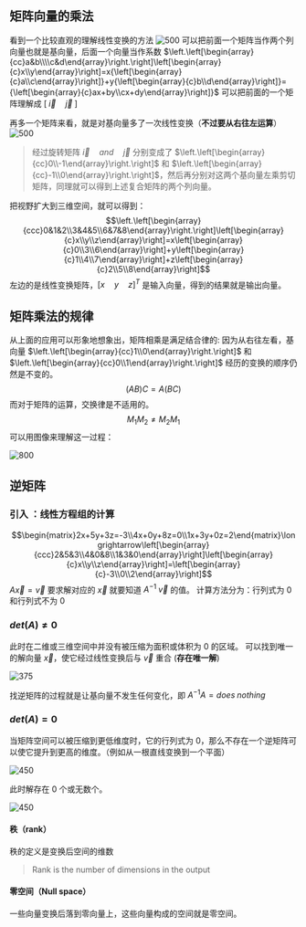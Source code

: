## 矩阵向量的乘法
看到一个比较直观的理解线性变换的方法
![500](img1.png)
可以把前面一个矩阵当作两个列向量也就是基向量，后面一个向量当作系数 
$\left.\left[\begin{array}{cc}a&b\\\\c&d\end{array}\right.\right]\left[\begin{array}{c}x\\y\end{array}\right]=x{\left[\begin{array}{c}a\\c\end{array}\right]}+y{\left[\begin{array}{c}b\\d\end{array}\right]}={\left[\begin{array}{c}ax+by\\cx+dy\end{array}\right]}$
可以把前面的一个矩阵理解成 $[ \;\vec{i}  \quad \vec{j}\; ]$ 

再多一个矩阵来看，就是对基向量多了一次线性变换（**不过要从右往左运算**）
![500](img2.png)

> 经过旋转矩阵  $\vec{i}\quad and \quad\vec{j}$  分别变成了 $\left.\left[\begin{array}{cc}0\\-1\end{array}\right.\right]$ 和 $\left.\left[\begin{array}{cc}-1\\0\end{array}\right.\right]$，然后再分别对这两个基向量左乘剪切矩阵，同理就可以得到上述复合矩阵的两个列向量。

把视野扩大到三维空间，就可以得到：
$$\left.\left[\begin{array}{ccc}0&1&2\\3&4&5\\6&7&8\end{array}\right.\right]\left[\begin{array}{c}x\\y\\z\end{array}\right]=x\left[\begin{array}{c}0\\3\\6\end{array}\right]+y\left[\begin{array}{c}1\\4\\7\end{array}\right]+z\left[\begin{array}{c}2\\5\\8\end{array}\right]$$
左边的是线性变换矩阵，$[x \quad y\quad z]^T$ 是输入向量，得到的结果就是输出向量。

## 矩阵乘法的规律
从上面的应用可以形象地想象出，矩阵相乘是满足结合律的:
因为从右往左看，基向量 $\left.\left[\begin{array}{cc}1\\0\end{array}\right.\right]$ 和 $\left.\left[\begin{array}{cc}0\\1\end{array}\right.\right]$ 经历的变换的顺序仍然是不变的。
$$
(AB)C = A(BC)
$$
而对于矩阵的运算，交换律是不适用的。
$$
M_1M_2\neq M_2M_1
$$
可以用图像来理解这一过程：

![800](img3.png)

## 逆矩阵
### 引入 ：线性方程组的计算
$$\begin{matrix}2x+5y+3z=-3\\4x+0y+8z=0\\1x+3y+0z=2\end{matrix}\longrightarrow\left[\begin{array}{ccc}2&5&3\\4&0&8\\1&3&0\end{array}\right]\left[\begin{array}{c}x\\y\\z\end{array}\right]=\left[\begin{array}{c}-3\\0\\2\end{array}\right]$$
$A\vec{x}=\vec{v}$
要求解对应的 $\vec{x}$ 就要知道 $A^{-1}\;\vec{v}$ 的值。
计算方法分为：行列式为 0  和行列式不为 0
### $det (A) \neq 0$
此时在二维或三维空间中并没有被压缩为面积或体积为 0 的区域。
可以找到唯一的解向量 $\vec{x}$，使它经过线性变换后与 $\vec{v}$ 重合 (**存在唯一解**)

![375](img4.png)

找逆矩阵的过程就是让基向量不发生任何变化，即 $A^{-1}A=does \; nothing$
### $det (A) = 0$
当矩阵空间可以被压缩到更低维度时，它的行列式为 0，那么不存在一个逆矩阵可以使它提升到更高的维度。（例如从一根直线变换到一个平面）

![450](img5.png)

此时解存在 0 个或无数个。

![450](img6.png)

#### 秩（rank）
秩的定义是变换后空间的维数
> Rank is the number of dimensions in the output
#### 零空间（Null space）
一些向量变换后落到零向量上，这些向量构成的空间就是零空间。


